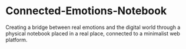 # Connected-Emotions-Notebook
Creating a bridge between real emotions and the digital world through a physical notebook placed in a real place, connected to a minimalist web platform.
